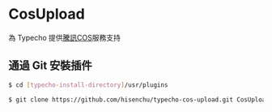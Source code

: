 # CosUpload

為 Typecho 提供[騰訊COS][0]服務支持

## 通過 Git 安裝插件

```bash
$ cd [typecho-install-directory]/usr/plugins

$ git clone https://github.com/hisenchu/typecho-cos-upload.git CosUpload
```

[0]: https://intl.cloud.tencent.com/zh/product/cos